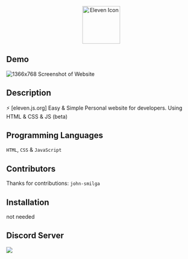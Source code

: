<p align="center">
  <img width="100" src="https://raw.githubusercontent.com/elevenvac/elevenvac/master/Eleven_icon_higer_florence.png" alt="Eleven Icon">
</p>

## Demo
![1366x768 Screenshot of Website](https://cdn.discordapp.com/attachments/955108810672975883/974678949684736000/unknown.png "1366x768 Screenshot of Website")

## Description
⚡ [eleven.js.org] Easy & Simple Personal website for developers. Using HTML & CSS & JS (beta)

## Programming Languages
`HTML`, `CSS` & `JavaScript`

## Contributors
Thanks for contributions: `john-smilga`

## Installation
not needed

## Discord Server
<a href="https://discord.gg/HWjPAAs9d3"><img src="http://invidget.switchblade.xyz/HWjPAAs9d3"/></a>
